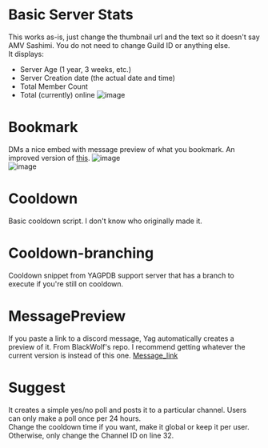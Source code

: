 # Basic Server Stats
This works as-is, just change the thumbnail url and the text so it doesn't say AMV Sashimi. You do not need to change Guild ID or anything else.   
It displays: 
* Server Age (1 year, 3 weeks, etc.)
* Server Creation date (the actual date and time)
* Total Member Count
* Total (currently) online
![image](https://user-images.githubusercontent.com/20410737/178533470-c8110d56-3b29-43e0-82e6-25f578356e9b.png)


# Bookmark
DMs a nice embed with message preview of what you bookmark. An improved version of [this](https://yagpdb-cc.github.io/utilities/bookmark).
![image](https://user-images.githubusercontent.com/20410737/178533688-37748191-2b36-40ee-8690-328f533cd174.png)        
![image](https://user-images.githubusercontent.com/20410737/178533837-691b591a-e945-487d-8c52-fd8ad2b37fd9.png)


# Cooldown 
Basic cooldown script. I don't know who originally made it.

# Cooldown-branching
Cooldown snippet from YAGPDB support server that has a branch to execute if you're still on cooldown.

# MessagePreview
If you paste a link to a discord message, Yag automatically creates a preview of it. From BlackWolf's repo. I recommend getting whatever the current version is instead of this one. [Message_link](https://github.com/BlackWolfWoof/yagpdb-cc/blob/master/Misc/message_link.yag)
  
# Suggest
It creates a simple yes/no poll and posts it to a particular channel. Users can only make a poll once per 24 hours.     
Change the cooldown time if you want, make it global or keep it per user. Otherwise, only change the Channel ID on line 32.


